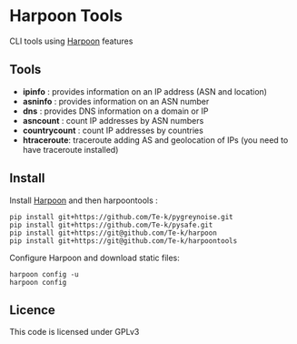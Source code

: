 # Harpoon Tools

CLI tools using [Harpoon](https://github.com/Te-k/harpoon) features

## Tools

* **ipinfo** : provides information on an IP address (ASN and location)
* **asninfo** : provides information on an ASN number
* **dns** : provides DNS information on a domain or IP
* **asncount** : count IP addresses by ASN numbers
* **countrycount** : count IP addresses by countries
* **htraceroute**: traceroute adding AS and geolocation of IPs (you need to have traceroute installed)

## Install

Install [Harpoon](https://github.com/Te-k/harpoon) and then harpoontools :

```
pip install git+https://github.com/Te-k/pygreynoise.git
pip install git+https://github.com/Te-k/pysafe.git
pip install git+https://git@github.com/Te-k/harpoon
pip install git+https://git@github.com/Te-k/harpoontools
```

Configure Harpoon and download static files:
```
harpoon config -u
harpoon config
```

## Licence

This code is licensed under GPLv3
